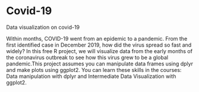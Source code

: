 # Covid-19
Data visualization on covid-19 

Within months, COVID-19 went from an epidemic to a pandemic. From the first identified case in December 2019,
how did the virus spread so fast and widely? In this free R project, we will visualize data from the early months 
of the coronavirus outbreak to see how this virus grew to be a global pandemic.This project assumes you can manipulate
data frames using dplyr and make plots using ggplot2. You can learn these skills in the courses: Data manipulation with
dplyr and Intermediate Data Visualization with ggplot2.
